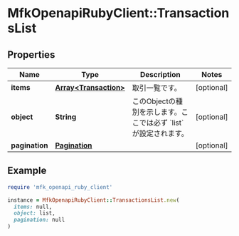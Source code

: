 # MfkOpenapiRubyClient::TransactionsList

## Properties

| Name | Type | Description | Notes |
| ---- | ---- | ----------- | ----- |
| **items** | [**Array&lt;Transaction&gt;**](Transaction.md) | 取引一覧です。 | [optional] |
| **object** | **String** | このObjectの種別を示します。ここでは必ず &#x60;list&#x60;が設定されます。 | [optional] |
| **pagination** | [**Pagination**](Pagination.md) |  | [optional] |

## Example

```ruby
require 'mfk_openapi_ruby_client'

instance = MfkOpenapiRubyClient::TransactionsList.new(
  items: null,
  object: list,
  pagination: null
)
```

